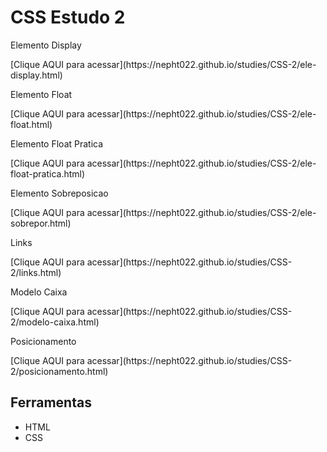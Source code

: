 # CSS Estudo 2

<P>Elemento Display</P> [Clique AQUI para acessar](https://nepht022.github.io/studies/CSS-2/ele-display.html)<br>
<P>Elemento Float</P> [Clique AQUI para acessar](https://nepht022.github.io/studies/CSS-2/ele-float.html)<br>
<P>Elemento Float Pratica</P> [Clique AQUI para acessar](https://nepht022.github.io/studies/CSS-2/ele-float-pratica.html)<br>
<P>Elemento Sobreposicao</P> [Clique AQUI para acessar](https://nepht022.github.io/studies/CSS-2/ele-sobrepor.html)<br>
<P>Links</P> [Clique AQUI para acessar](https://nepht022.github.io/studies/CSS-2/links.html)<br>
<P>Modelo Caixa</P> [Clique AQUI para acessar](https://nepht022.github.io/studies/CSS-2/modelo-caixa.html)<br>
<P>Posicionamento</P> [Clique AQUI para acessar](https://nepht022.github.io/studies/CSS-2/posicionamento.html)


## Ferramentas

- HTML
- CSS
